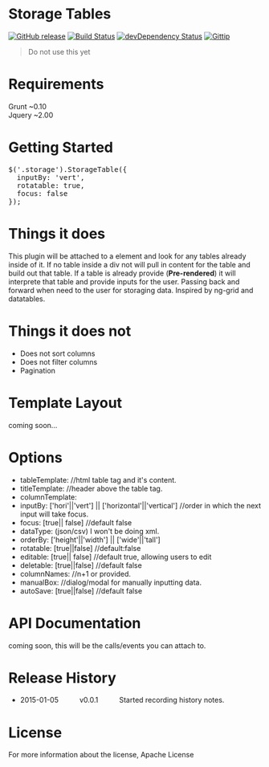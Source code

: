 Storage Tables
=============
[![GitHub release](https://img.shields.io/badge/Alpha-0.0.2-red.svg)]()
[![Build Status](https://travis-ci.org/fassetar/StorageTables.svg?branch=master)](https://travis-ci.org/fassetar/StorageTables)
[![devDependency Status](https://david-dm.org/fassetar/storagetables/dev-status.svg)](https://david-dm.org/fassetar/storagetables#info=devDependencies)
<a href="https://www.gittip.com/fassetar/"><img src="http://img.shields.io/gittip/fassetar.svg" alt="Gittip"></a><br/>
>Do not use this yet

Requirements
=============
Grunt ~0.10<br/>
Jquery ~2.00

Getting Started
=============
<pre>
$('.storage').StorageTable({
  inputBy: 'vert',
  rotatable: true,
  focus: false
});
</pre>

Things it does
=============
  This plugin will be attached to a element and look for any tables already inside of it. If no table inside a div not will pull in content 
for the table and build out that table. If a table is already provide (<b>Pre-rendered</b>) it will interprete that table and provide inputs for the user. Passing back and forward when need to the user for storaging data. Inspired by ng-grid and datatables.

Things it does not
===== 
 - Does not sort columns
 - Does not filter columns
 - Pagination

Template Layout
====
coming soon...

Options
====
 - tableTemplate: //html table tag and it's content.
 - titleTemplate: //header above the table tag. 
 - columnTemplate: 
 - inputBy: ['hori'||'vert'] || ['horizontal'||'vertical'] //order in which the next input will take focus.
 - focus: [true|| false] //default false
 - dataType: (json/csv) I won't be doing xml.
 - orderBy: ['height'||'width'] || ['wide'||'tall']
 - rotatable: [true||false] //default:false
 - editable: [true|| false] //default true, allowing users to edit
 - deletable: [true||false] //default false
 - columnNames: //n+1 or provided.
 - manualBox: //dialog/modal for manually inputting data.
 - autoSave: [true||false] //default false
 
API Documentation 
=====
coming soon, this will be the calls/events you can attach to.

Release History
=============

 * 2015-01-05   v0.0.1   Started recording history notes.

License
=============
For more information about the license, Apache License
